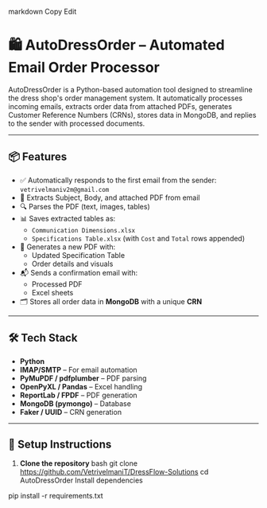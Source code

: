 
markdown
Copy
Edit
# 🛍️ AutoDressOrder – Automated Email Order Processor

AutoDressOrder is a Python-based automation tool designed to streamline the dress shop's order management system. It automatically processes incoming emails, extracts order data from attached PDFs, generates Customer Reference Numbers (CRNs), stores data in MongoDB, and replies to the sender with processed documents.

---

## 📦 Features

- ✅ Automatically responds to the first email from the sender: `vetrivelmaniv2m@gmail.com`
- 📧 Extracts Subject, Body, and attached PDF from email
- 🔍 Parses the PDF (text, images, tables)
- 📊 Saves extracted tables as:
  - `Communication Dimensions.xlsx`
  - `Specifications Table.xlsx` (with `Cost` and `Total` rows appended)
- 🧾 Generates a new PDF with:
  - Updated Specification Table
  - Order details and visuals
- 📬 Sends a confirmation email with:
  - Processed PDF
  - Excel sheets
- 🗂️ Stores all order data in **MongoDB** with a unique **CRN**

---

## 🛠️ Tech Stack

- **Python**
- **IMAP/SMTP** – For email automation
- **PyMuPDF / pdfplumber** – PDF parsing
- **OpenPyXL / Pandas** – Excel handling
- **ReportLab / FPDF** – PDF generation
- **MongoDB (pymongo)** – Database
- **Faker / UUID** – CRN generation

---

## 🚀 Setup Instructions

1. **Clone the repository**
   bash
   git clone https://github.com/VetrivelmaniT/DressFlow-Solutions
   cd AutoDressOrder
Install dependencies

pip install -r requirements.txt
